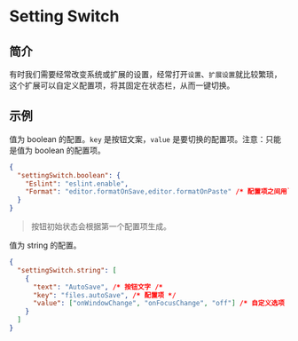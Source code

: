 # Setting Switch

## 简介

有时我们需要经常改变系统或扩展的设置，经常打开`设置`、`扩展设置`就比较繁琐，这个扩展可以自定义配置项，将其固定在状态栏，从而一键切换。

## 示例

值为 boolean 的配置。`key` 是按钮文案，`value` 是要切换的配置项。注意：只能是值为 boolean 的配置项。

```json
{
  "settingSwitch.boolean": {
    "Eslint": "eslint.enable",
    "Format": "editor.formatOnSave,editor.formatOnPaste" /* 配置项之间用`","`分隔 */
  }
}
```

> 按钮初始状态会根据第一个配置项生成。

值为 string 的配置。

```json
{
  "settingSwitch.string": [
    {
      "text": "AutoSave", /* 按钮文字 /*
      "key": "files.autoSave", /* 配置项 */
      "value": ["onWindowChange", "onFocusChange", "off"] /* 自定义选项 */
    }
  ]
}
```
